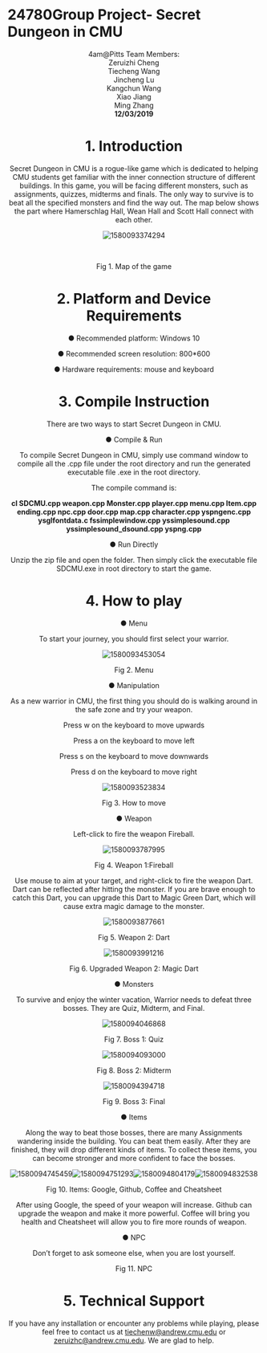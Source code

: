 # 24780Group Project- Secret Dungeon in CMU



<center>4am@Pitts Team Members:</center>

<center>Zeruizhi Cheng

<center>Tiecheng Wang

<center>Jincheng Lu

<center>Kangchun Wang

<center>Xiao Jiang

<center>Ming Zhang

<center><strong>12/03/2019</strong></center>

# 1. Introduction

Secret Dungeon in CMU is a rogue-like game which is dedicated to helping CMU students get familiar with the inner connection structure of different buildings. In this game, you will be facing different monsters, such as assignments, quizzes, midterms and finals. The only way to survive is to beat all the specified monsters and find the way out. The map below shows the part where Hamerschlag Hall, Wean Hall and Scott Hall connect with each other.

![1580093374294](C:\Users\MarvelousV\AppData\Roaming\Typora\typora-user-images\1580093374294.png)

​           

<center>Fig 1. Map of the game</center>



# 2. Platform and Device Requirements

●   Recommended platform: Windows 10

●   Recommended screen resolution: 800*600

●   Hardware requirements: mouse and keyboard

# 3. Compile Instruction

There are two ways to start Secret Dungeon in CMU. 

●   Compile & Run

To compile Secret Dungeon in CMU, simply use command window to compile all the .cpp file under the root directory and run the generated executable file .exe in the root directory.

The compile command is: 

**cl SDCMU.cpp weapon.cpp Monster.cpp player.cpp menu.cpp Item.cpp ending.cpp npc.cpp door.cpp map.cpp character.cpp yspngenc.cpp ysglfontdata.c fssimplewindow.cpp yssimplesound.cpp yssimplesound_dsound.cpp yspng.cpp**

 

●   Run Directly

Unzip the zip file and open the folder. Then simply click the executable file SDCMU.exe in root directory to start the game.

# 4. How to play

●  Menu

To start your journey, you should first select your warrior. 

![1580093453054](C:\Users\MarvelousV\AppData\Roaming\Typora\typora-user-images\1580093453054.png)

<center>Fig 2. Menu

 

●  Manipulation

As a new warrior in CMU, the first thing you should do is walking around in the safe zone and try your weapon. 

 

Press w on the keyboard to move upwards

Press a on the keyboard to move left

Press s on the keyboard to move downwards

Press d on the keyboard to move right

![1580093523834](C:\Users\MarvelousV\AppData\Roaming\Typora\typora-user-images\1580093523834.png)

<Center>Fig 3. How to move

 

●  Weapon

Left-click to fire the weapon Fireball. 

  <div align=center>
      
  </div>

![1580093787995](C:\Users\MarvelousV\AppData\Roaming\Typora\typora-user-images\1580093796847.png)

<center>Fig 4. Weapon 1:Fireball

 

Use mouse to aim at your target, and right-click to fire the weapon Dart. Dart can be reflected after hitting the monster. If you are brave enough to catch this Dart, you can upgrade this Dart to Magic Green Dart, which will cause extra magic damage to the monster.

![1580093877661](C:\Users\MarvelousV\AppData\Roaming\Typora\typora-user-images\1580093877661.png)

<center>Fig 5. Weapon 2: Dart

 

![1580093991216](C:\Users\MarvelousV\AppData\Roaming\Typora\typora-user-images\1580093991216.png)

<center>Fig 6. Upgraded Weapon 2: Magic Dart

 

●  Monsters

To survive and enjoy the winter vacation, Warrior needs to defeat three bosses. They are Quiz, Midterm, and Final.

![1580094046868](C:\Users\MarvelousV\AppData\Roaming\Typora\typora-user-images\1580094046868.png)

<center>Fig 7. Boss 1: Quiz



![1580094093000](C:\Users\MarvelousV\AppData\Roaming\Typora\typora-user-images\1580094093000.png)

<center>Fig 8. Boss 2: Midterm

![1580094394718](C:\Users\MarvelousV\AppData\Roaming\Typora\typora-user-images\1580094394718.png)

<center>Fig 9. Boss 3: Final

 

●  Items 

Along the way to beat those bosses, there are many Assignments wandering inside the building. You can beat them easily. After they are finished, they will drop different kinds of items. To collect these items, you can become stronger and more confident to face the bosses.

![1580094745459](C:\Users\MarvelousV\AppData\Roaming\Typora\typora-user-images\1580094745459.png)![1580094751293](C:\Users\MarvelousV\AppData\Roaming\Typora\typora-user-images\1580094751293.png)![1580094804179](C:\Users\MarvelousV\AppData\Roaming\Typora\typora-user-images\1580094804179.png)![1580094832538](C:\Users\MarvelousV\AppData\Roaming\Typora\typora-user-images\1580094832538.png)

<center>Fig 10. Items: Google, Github, Coffee and Cheatsheet

 

After using Google, the speed of your weapon will increase. Github can upgrade the weapon and make it more powerful. Coffee will bring you health and Cheatsheet will allow you to fire more rounds of weapon.

 

 

 

 

 

 

 

 

 

●  NPC

Don’t forget to ask someone else, when you are lost yourself.

  

Fig 11. NPC

# 5. Technical Support

If you have any installation or encounter any problems while playing, please feel free to contact us at [tiechenw@andrew.cmu.edu](mailto:tiechenw@andrew.cmu.edu) or [zeruizhc@andrew.cmu.edu](mailto:zeruizhc@andrew.cmu.edu). We are glad to help.
